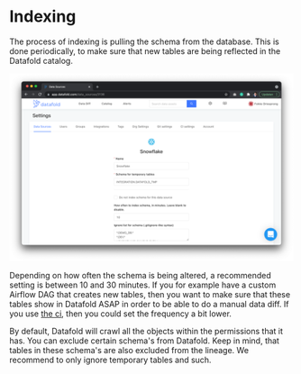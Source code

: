 # Indexing

The process of indexing is pulling the schema from the database. This is done periodically, to make sure that new tables are being reflected in the Datafold catalog.

![](<../../.gitbook/assets/image (79).png>)

Depending on how often the schema is being altered, a recommended setting is between 10 and 30 minutes. If you for example have a custom Airflow DAG that creates new tables, then you want to make sure that these tables show in Datafold ASAP in order to be able to do a manual data diff. If you use [the ci](../../integrations/ci/), then you could set the frequency a bit lower.

By default, Datafold will crawl all the objects within the permissions that it has. You can exclude certain schema's from Datafold. Keep in mind, that tables in these schema's are also excluded from the lineage. We recommend to only ignore temporary tables and such.
